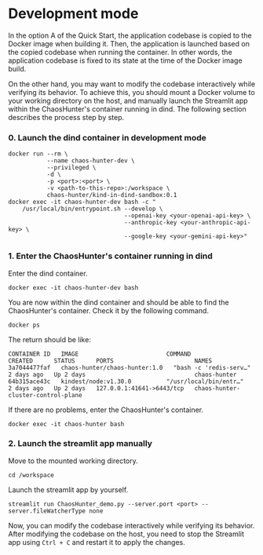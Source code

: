 # Development mode
<p>
In the option A of the Quick Start, the application codebase is copied to the Docker image when building it. Then, the application is launched based on the copied codebase when running the container.
In other words, the application codebase is fixed to its state at the time of the Docker image build.

On the other hand, you may want to modify the codebase interactively while verifying its behavior.
To achieve this, you should mount a Docker volume to your working directory on the host, and manually launch the Streamlit app within the ChaosHunter's container running in dind. 
The following section describes the process step by step.
</p>

### 0. Launch the dind container in development mode
```
docker run --rm \
           --name chaos-hunter-dev \
           --privileged \
           -d \
           -p <port>:<port> \
           -v <path-to-this-repo>:/workspace \
           chaos-hunter/kind-in-dind-sandbox:0.1
docker exec -it chaos-hunter-dev bash -c "
    /usr/local/bin/entrypoint.sh --develop \
                                 --openai-key <your-openai-api-key> \
                                 --anthropic-key <your-anthropic-api-key> \
                                 --google-key <your-gemini-api-key>"
```

### 1. Enter the ChaosHunter's container running in dind
Enter the dind container.
```
docker exec -it chaos-hunter-dev bash
```
You are now within the dind container and should be able to find the ChaosHunter's container.
Check it by the following command.
```
docker ps
```
The return should be like:
```
CONTAINER ID   IMAGE                         COMMAND                  CREATED      STATUS      PORTS                       NAMES
3a7044477faf   chaos-hunter/chaos-hunter:1.0   "bash -c 'redis-serv…"   2 days ago   Up 2 days                               chaos-hunter
64b315ace43c   kindest/node:v1.30.0          "/usr/local/bin/entr…"   2 days ago   Up 2 days   127.0.0.1:41641->6443/tcp   chaos-hunter-cluster-control-plane
```
If there are no problems, enter the ChaosHunter's container.
```
docker exec -it chaos-hunter bash
``` 

### 2. Launch the streamlit app manually
Move to the mounted working directory.
```
cd /workspace
```
Launch the streamlit app by yourself.
```
streamlit run ChaosHunter_demo.py --server.port <port> --server.fileWatcherType none
```
Now, you can modify the codebase interactively while verifying its behavior.
After modifying the codebase on the host, you need to stop the Streamlit app using ```Ctrl + C``` and restart it to apply the changes.
